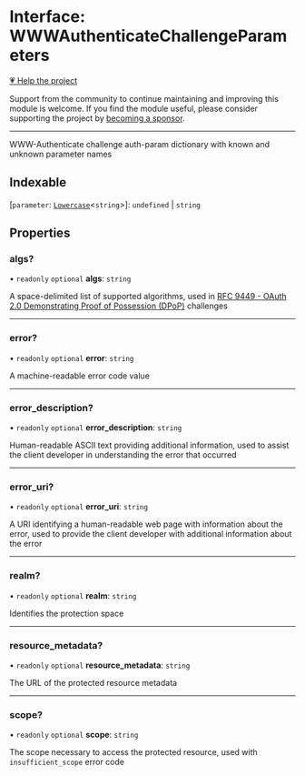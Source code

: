 # Interface: WWWAuthenticateChallengeParameters

[💗 Help the project](https://github.com/sponsors/panva)

Support from the community to continue maintaining and improving this module is welcome. If you find the module useful, please consider supporting the project by [becoming a sponsor](https://github.com/sponsors/panva).

***

WWW-Authenticate challenge auth-param dictionary with known and unknown parameter names

## Indexable

 \[`parameter`: [`Lowercase`](https://www.typescriptlang.org/docs/handbook/2/template-literal-types.html#lowercasestringtype)\<`string`\>\]: `undefined` \| `string`

## Properties

### algs?

• `readonly` `optional` **algs**: `string`

A space-delimited list of supported algorithms, used in
[RFC 9449 - OAuth 2.0 Demonstrating Proof of Possession (DPoP)](https://www.rfc-editor.org/rfc/rfc9449.html)
challenges

***

### error?

• `readonly` `optional` **error**: `string`

A machine-readable error code value

***

### error\_description?

• `readonly` `optional` **error\_description**: `string`

Human-readable ASCII text providing additional information, used to assist the client developer
in understanding the error that occurred

***

### error\_uri?

• `readonly` `optional` **error\_uri**: `string`

A URI identifying a human-readable web page with information about the error, used to provide
the client developer with additional information about the error

***

### realm?

• `readonly` `optional` **realm**: `string`

Identifies the protection space

***

### resource\_metadata?

• `readonly` `optional` **resource\_metadata**: `string`

The URL of the protected resource metadata

***

### scope?

• `readonly` `optional` **scope**: `string`

The scope necessary to access the protected resource, used with `insufficient_scope` error code
